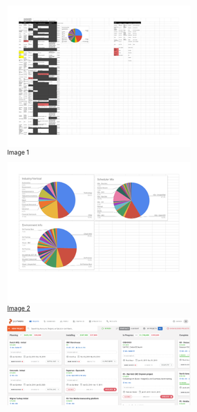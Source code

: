 <script src="path/to/md-gallery.js"></script>

<script>
    md_gallery();
</script>

<!-- * ![Image 1](C360metadataspreadsheet.png)
* ![Image 2](C360piecharts.png)
* ![Image 3](C360remixcards.png) -->

<!-- <ul>
    <li><img src="C360metadataspreadsheet.png" alt="Image 1"></li>
    <li><a href="http://example.com/image2_full.jpg"><img src="C360piecharts.png" alt="Image 2"></a></li>
    <li><img src="C360remixcards.png" alt></li>
</ul> -->

<div class="gallery gallery-cols-3">
    <figure>
        <img src="C360metadataspreadsheet.png" alt="Image 1">
        <figcaption>Image 1</figcaption>
    </figure>
    <figure>
        <a href="C360piecharts.png"><img src="C360piecharts.png" alt="Image 2">
        <figcaption>Image 2</figcaption></a>
    </figure>
    <figure>
        <img src="C360remixcards.png" alt="Image 3">
    </figure>
</div>